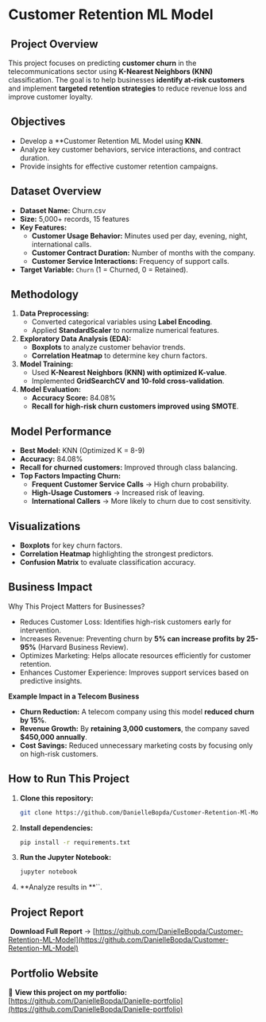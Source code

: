 
# Customer Retention ML Model&#x20;

##  Project Overview

This project focuses on predicting **customer churn** in the telecommunications sector using **K-Nearest Neighbors (KNN)** classification. The goal is to help businesses **identify at-risk customers** and implement **targeted retention strategies** to reduce revenue loss and improve customer loyalty.

##  Objectives

- Develop a \*\*Customer Retention ML Model using **KNN**.
- Analyze key customer behaviors, service interactions, and contract duration.
- Provide insights for effective customer retention campaigns.

##  Dataset Overview

- **Dataset Name:** Churn.csv
- **Size:** 5,000+ records, 15 features
- **Key Features:**
  - **Customer Usage Behavior:** Minutes used per day, evening, night, international calls.
  - **Customer Contract Duration:** Number of months with the company.
  - **Customer Service Interactions:** Frequency of support calls.
- **Target Variable:** `Churn` (1 = Churned, 0 = Retained).

##  Methodology

1. **Data Preprocessing:**
   - Converted categorical variables using **Label Encoding**.
   - Applied **StandardScaler** to normalize numerical features.
2. **Exploratory Data Analysis (EDA):**
   - **Boxplots** to analyze customer behavior trends.
   - **Correlation Heatmap** to determine key churn factors.
3. **Model Training:**
   - Used **K-Nearest Neighbors (KNN) with optimized K-value**.
   - Implemented **GridSearchCV and 10-fold cross-validation**.
4. **Model Evaluation:**
   - **Accuracy Score:** 84.08%
   - **Recall for high-risk churn customers improved using SMOTE**.

##  Model Performance

- **Best Model:** KNN (Optimized K = 8-9)
- **Accuracy:** 84.08%
- **Recall for churned customers:** Improved through class balancing.
- **Top Factors Impacting Churn:**
  - **Frequent Customer Service Calls** → High churn probability.
  - **High-Usage Customers** → Increased risk of leaving.
  - **International Callers** → More likely to churn due to cost sensitivity.

## Visualizations

- **Boxplots** for key churn factors.
- **Correlation Heatmap** highlighting the strongest predictors.
- **Confusion Matrix** to evaluate classification accuracy.

## Business Impact

Why This Project Matters for Businesses?

- Reduces Customer Loss: Identifies high-risk customers early for intervention.
- Increases Revenue: Preventing churn by **5% can increase profits by 25-95%** (Harvard Business Review).
- Optimizes Marketing: Helps allocate resources efficiently for customer retention.
- Enhances Customer Experience: Improves support services based on predictive insights.

**Example Impact in a Telecom Business**

- **Churn Reduction:** A telecom company using this model **reduced churn by 15%**.
- **Revenue Growth:** By **retaining 3,000 customers**, the company saved **\$450,000 annually**.
- **Cost Savings:** Reduced unnecessary marketing costs by focusing only on high-risk customers.

## How to Run This Project

1. **Clone this repository:**
   ```sh
   git clone https://github.com/DanielleBopda/Customer-Retention-Ml-Model.git
   ```
2. **Install dependencies:**
   ```sh
   pip install -r requirements.txt
   ```
3. **Run the Jupyter Notebook:**
   ```sh
   jupyter notebook
   ```
4. \*\*Analyze results in \*\*\`\`.

##  Project Report

 **Download Full Report** → [https://github.com/DanielleBopda/Customer-Retention-ML-Model](https://github.com/DanielleBopda/Customer-Retention-ML-Model)

##  Portfolio Website

🔗 **View this project on my portfolio:** [https://github.com/DanielleBopda/Danielle-portfolio](https://github.com/DanielleBopda/Danielle-portfolio)

